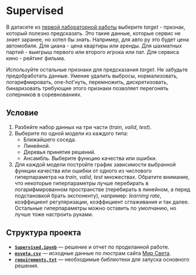 # Supervised

В датасете из [первой лабораторной работы](../parser/) выберите *target* - признак, который полезно предсказать. Это такие данные, которые сервис не знает заранее, но хотел бы знать. Например, для авто ру это будет цена автомобиля. Для циана - цена квартиры или аренды. Для шахматных партий - выигрыш первого или второго игрока или пат. Для сервиса кино - рейтинг фильма.

Используйте остальные признаки для предсказания *target*. Не забудьте предобработать данные. Умение удалить выбросы, нормализовать, логарифмировать, one-hot’нуть, перемножить, дискретизовать, бинаризовать требующие этого признаки позволяет перегонять соперников в соревнованиях.

## Условие

1. Разбейте набор данных на три части (*train*, *valid*, *test*).
2. Выберите по одной модели из каждого типа:
    * Ближайшего соседа.
    * Линейной.
    * Деревья принятия решений.
    * Ансамбль.
Выберите функцию качества или ошибки.
3. Для каждой модели постройте график зависимости выбранной функции качества или ошибки от одного из числового гиперпараметра на *train*, *valid*, *test* множествах. Обратите внимание, что некоторые гиперпараметры лучше перебирать в логарифмированном пространстве (перебирать в линейном, а перед подстановкой брать экспоненту), например: *learning rate*, коэффициент регуляризации, коэффициент сглаживания и так далее. Остальные гиперпараметры можно оставить по умолчанию, но лучше тоже настроить руками.

## Структура проекта

* [**`Supervised.ipynb`**](Supervised.ipynb) — решение и отчет по проделанной работе.
* [**`msveta.csv`**](msveta.csv) — исходные данные по люстрам сайта [Мир Света](https://www.msveta.ru/).
* [**`requirements.txt`**](requirements.txt) — необходимые библиотеки для запуска основного решения.
